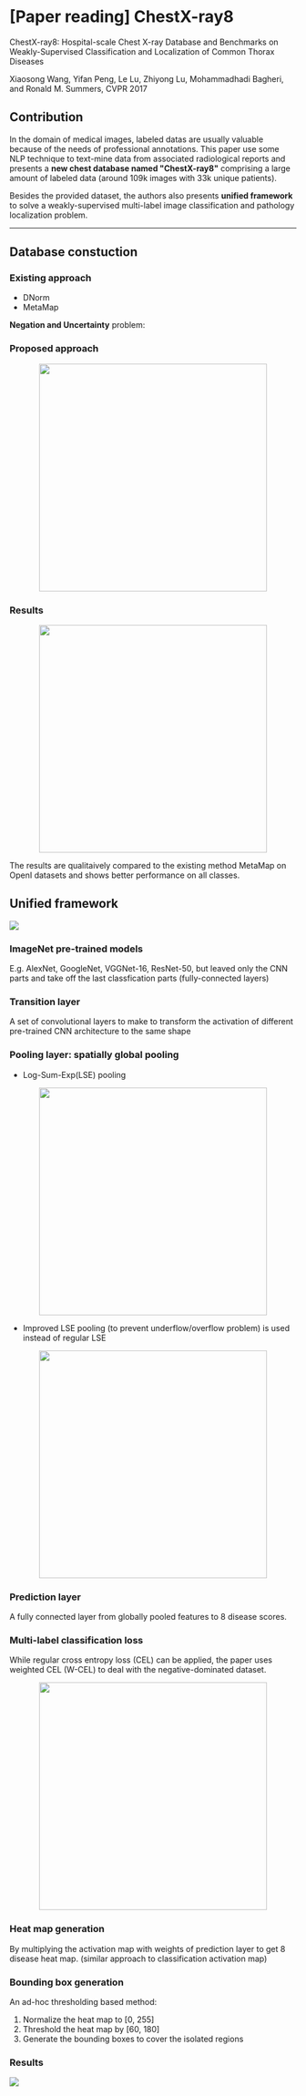 # [Paper reading] ChestX-ray8
ChestX-ray8: Hospital-scale Chest X-ray Database and Benchmarks on Weakly-Supervised Classification and Localization of Common Thorax Diseases

Xiaosong Wang, Yifan Peng, Le Lu, Zhiyong Lu, Mohammadhadi Bagheri, and Ronald M. Summers, CVPR 2017

## Contribution
In the domain of medical images, labeled datas are usually valuable because of the needs of professional annotations. This paper use some NLP technique to text-mine data from associated radiological reports and presents a **new chest database named "ChestX-ray8"** comprising a large amount of labeled data (around 109k images with 33k unique patients).

Besides the provided dataset, the authors also presents **unified framework** to solve a weakly-supervised multi-label image classification and pathology localization problem.

----
## Database constuction

### Existing approach
- DNorm
- MetaMap

**Negation and Uncertainty** problem:

### Proposed approach
<p align="center">
  <img src="https://i.imgur.com/sw6Fx8o.png" width="400">
</p>

### Results
<p align="center">
  <img src="https://i.imgur.com/TWSeUum.png" width="400">
</p>
The results are qualitaively compared to the existing method MetaMap on OpenI datasets and shows better performance on all classes.

## Unified framework
![](https://i.imgur.com/eo6bR7e.png)

### ImageNet pre-trained models
E.g. AlexNet, GoogleNet, VGGNet-16, ResNet-50, but leaved only the CNN parts and take off the last classfication parts (fully-connected layers)

### Transition layer
A set of convolutional layers to make to transform the activation of different pre-trained CNN architecture to the same shape

### Pooling layer: spatially global pooling
- Log-Sum-Exp(LSE) pooling
<p align="center">
  <img src="https://i.imgur.com/BfTY9Lp.png" width="400">
</p>

- Improved LSE pooling (to prevent underflow/overflow problem) is used instead of regular LSE
<p align="center">
  <img src="https://i.imgur.com/mYGzuir.png" width="400">
</p>

### Prediction layer
A fully connected layer from globally pooled features to 8 disease scores.

### Multi-label classification loss
While regular cross entropy loss (CEL) can be applied, the paper uses weighted CEL (W-CEL) to deal with the negative-dominated dataset.
<p align="center">
  <img src="https://i.imgur.com/oJbbaqv.png" width="400">
</p>

### Heat map generation
By multiplying the activation map with weights of prediction layer to get 8 disease heat map. (similar approach to classification activation map)

### Bounding box generation
An ad-hoc thresholding based method: 
1. Normalize the heat map to \[0, 255\]
2. Threshold the heat map by \[60, 180\]
3. Generate the bounding boxes to cover the isolated regions

### Results
![](https://i.imgur.com/7vbNhOE.png)
